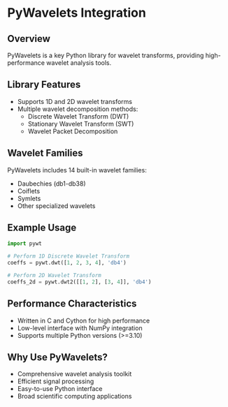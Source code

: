 # PyWavelets Integration

## Overview
PyWavelets is a key Python library for wavelet transforms, providing high-performance wavelet analysis tools.

## Library Features
- Supports 1D and 2D wavelet transforms
- Multiple wavelet decomposition methods:
  - Discrete Wavelet Transform (DWT)
  - Stationary Wavelet Transform (SWT)
  - Wavelet Packet Decomposition

## Wavelet Families
PyWavelets includes 14 built-in wavelet families:
- Daubechies (db1-db38)
- Coiflets
- Symlets
- Other specialized wavelets

## Example Usage
```python
import pywt

# Perform 1D Discrete Wavelet Transform
coeffs = pywt.dwt([1, 2, 3, 4], 'db4')

# Perform 2D Wavelet Transform
coeffs_2d = pywt.dwt2([[1, 2], [3, 4]], 'db4')
```

## Performance Characteristics
- Written in C and Cython for high performance
- Low-level interface with NumPy integration
- Supports multiple Python versions (>=3.10)

## Why Use PyWavelets?
- Comprehensive wavelet analysis toolkit
- Efficient signal processing
- Easy-to-use Python interface
- Broad scientific computing applications